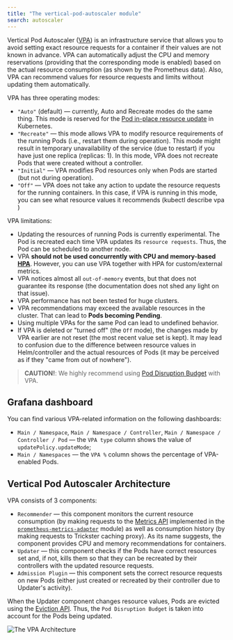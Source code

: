 ```yaml
---
title: "The vertical-pod-autoscaler module"
search: autoscaler
---
```


Vertical Pod Autoscaler ([VPA](https://github.com/kubernetes/autoscaler/tree/master/vertical-pod-autoscaler)) is an infrastructure service that allows you to avoid setting exact resource requests for a container if their values are not known in advance. VPA can automatically adjust the CPU and memory reservations (providing that the corresponding mode is enabled) based on the actual resource consumption (as shown by the Prometheus data).
Also, VPA can recommend values for resource requests and limits without updating them automatically.

VPA has three operating modes:
- `"Auto"` (default) — currently, Auto and Recreate modes do the same thing. This mode is reserved for the [Pod in-place resource update](https://github.com/kubernetes/community/blob/master/contributors/design-proposals/autoscaling/vertical-pod-autoscaler.md#in-place-updates) in Kubernetes.
- `"Recreate"` — this mode allows VPA to modify resource requirements of the running Pods (i.e., restart them during operation). This mode might result in temporary unavailability of the service (due to restart) if you have just one replica (replicas: 1). In this mode, VPA does not recreate Pods that were created without a controller.
- `"Initial"` — VPA modifies Pod resources only when Pods are started (but not during operation).
- `"Off"` — VPA does not take any action to update the resource requests for the running containers. In this case, if VPA is running in this mode, you can see what resource values it recommends (kubectl describe vpa <vpa-name>)

VPA limitations:
- Updating the resources of running Pods is currently experimental. The Pod is recreated each time VPA updates its `resource requests`. Thus, the Pod can be scheduled to another node.
- VPA **should not be used concurrently with CPU and memory-based [HPA](https://kubernetes.io/docs/tasks/run-application/horizontal-pod-autoscale/)**. However, you can use VPA together with HPA for custom/external metrics.
- VPA notices almost all `out-of-memory` events, but that does not guarantee its response (the documentation does not shed any light on that issue).
- VPA performance has not been tested for huge clusters.
- VPA recommendations may exceed the available resources in the cluster. That can lead to **Pods becoming Pending**.
- Using multiple VPAs for the same Pod can lead to undefined behavior.
- If VPA is deleted or "turned off" (the `Off` mode), the changes made by VPA earlier are not reset (the most recent value set is kept). It may lead to confusion due to the difference between resource values in Helm/controller and the actual resources of Pods (it may be perceived as if they "came from out of nowhere").

> **CAUTION!**: We highly recommend using [Pod Disruption Budget](https://kubernetes.io/docs/tasks/run-application/configure-pdb/) with VPA.

## Grafana dashboard

You can find various VPA-related information on the following dashboards:
- `Main / Namespace`, `Main / Namespace / Controller`, `Main / Namespace / Controller / Pod` — the `VPA type` column shows the value of `updatePolicy.updateMode`;
- `Main / Namespaces` — the `VPA %` column shows the percentage of VPA-enabled Pods.

## Vertical Pod Autoscaler Architecture

VPA consists of 3 components:
- `Recommender` — this component monitors the current resource consumption (by making requests to the [Metrics API](https://github.com/kubernetes/community/blob/master/contributors/design-proposals/instrumentation/resource-metrics-api.md) implemented in the [`prometheus-metrics-adapter`](../../modules/301-prometheus-metrics-adapter/) module) as well as consumption history (by making requests to Trickster caching proxy). As its name suggests, the component provides CPU and memory recommendations for containers.
- `Updater` — this component checks if the Pods have correct resources set and, if not, kills them so that they can be recreated by their controllers with the updated resource requests.
- `Admission Plugin` — this component sets the correct resource requests on new Pods (either just created or recreated by their controller due to Updater's activity).

When the Updater component changes resource values, Pods are evicted using the [Eviction API](https://kubernetes.io/docs/tasks/administer-cluster/safely-drain-node/#the-eviction-api). Thus, the `Pod Disruption Budget` is taken into account for the Pods being updated.

![The VPA Architecture](https://raw.githubusercontent.com/kubernetes/community/master/contributors/design-proposals/autoscaling/images/vpa-architecture.png)

